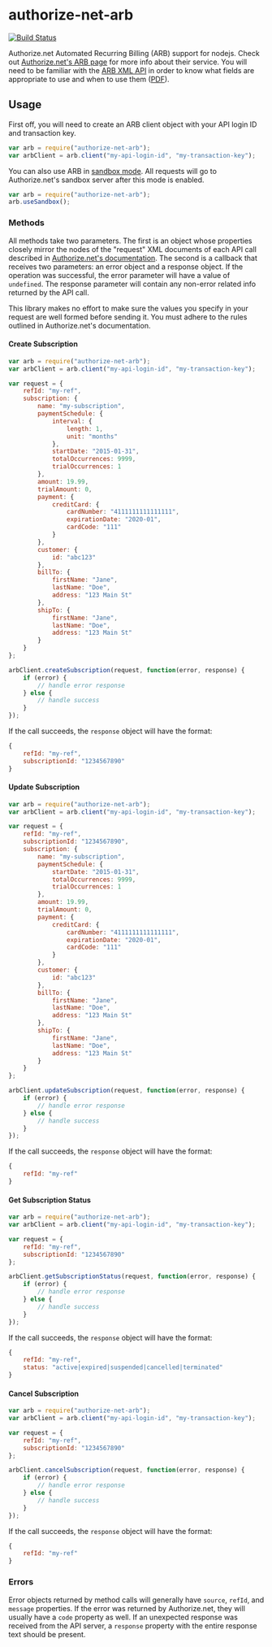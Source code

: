 # authorize-net-arb

[![Build Status](https://travis-ci.org/reywood/node-authorize-net-arb.svg?branch=master)](https://travis-ci.org/reywood/node-authorize-net-arb)

Authorize.net Automated Recurring Billing (ARB) support for nodejs. Check out [Authorize.net's ARB page](http://www.authorize.net/solutions/merchantsolutions/merchantservices/automatedrecurringbilling/) for more info about their service. You will need to be familiar with the [ARB XML API](http://developer.authorize.net/api/arb/) in order to know what fields are appropriate to use and when to use them ([PDF](http://www.authorize.net/support/ARB_guide.pdf)).

## Usage

First off, you will need to create an ARB client object with your API login ID and transaction key.

```javascript
var arb = require("authorize-net-arb");
var arbClient = arb.client("my-api-login-id", "my-transaction-key");
```

You can also use ARB in [sandbox mode](https://developer.authorize.net/sandbox/). All requests will go to Authorize.net's sandbox server after this mode is enabled.

```javascript
var arb = require("authorize-net-arb");
arb.useSandbox();
```

### Methods

All methods take two parameters. The first is an object whose properties closely mirror the nodes of the "request" XML documents of each API call described in [Authorize.net's documentation](http://www.authorize.net/support/ARB_guide.pdf). The second is a callback that receives two parameters: an error object and a response object. If the operation was successful, the error parameter will have a value of `undefined`. The response parameter will contain any non-error related info returned by the API call.

This library makes no effort to make sure the values you specify in your request are well formed before sending it. You must adhere to the rules outlined in Authorize.net's documentation.

#### Create Subscription

```javascript
var arb = require("authorize-net-arb");
var arbClient = arb.client("my-api-login-id", "my-transaction-key");

var request = {
    refId: "my-ref",
    subscription: {
        name: "my-subscription",
        paymentSchedule: {
            interval: {
                length: 1,
                unit: "months"
            },
            startDate: "2015-01-31",
            totalOccurrences: 9999,
            trialOccurrences: 1
        },
        amount: 19.99,
        trialAmount: 0,
        payment: {
            creditCard: {
                cardNumber: "4111111111111111",
                expirationDate: "2020-01",
                cardCode: "111"
            }
        },
        customer: {
            id: "abc123"
        },
        billTo: {
            firstName: "Jane",
            lastName: "Doe",
            address: "123 Main St"
        },
        shipTo: {
            firstName: "Jane",
            lastName: "Doe",
            address: "123 Main St"
        }
    }
};

arbClient.createSubscription(request, function(error, response) {
    if (error) {
        // handle error response
    } else {
        // handle success
    }
});
```

If the call succeeds, the `response` object will have the format:

```javascript
{
    refId: "my-ref",
    subscriptionId: "1234567890"
}
```


#### Update Subscription

```javascript
var arb = require("authorize-net-arb");
var arbClient = arb.client("my-api-login-id", "my-transaction-key");

var request = {
    refId: "my-ref",
    subscriptionId: "1234567890",
    subscription: {
        name: "my-subscription",
        paymentSchedule: {
            startDate: "2015-01-31",
            totalOccurrences: 9999,
            trialOccurrences: 1
        },
        amount: 19.99,
        trialAmount: 0,
        payment: {
            creditCard: {
                cardNumber: "4111111111111111",
                expirationDate: "2020-01",
                cardCode: "111"
            }
        },
        customer: {
            id: "abc123"
        },
        billTo: {
            firstName: "Jane",
            lastName: "Doe",
            address: "123 Main St"
        },
        shipTo: {
            firstName: "Jane",
            lastName: "Doe",
            address: "123 Main St"
        }
    }
};

arbClient.updateSubscription(request, function(error, response) {
    if (error) {
        // handle error response
    } else {
        // handle success
    }
});
```

If the call succeeds, the `response` object will have the format:

```javascript
{
    refId: "my-ref"
}
```


#### Get Subscription Status

```javascript
var arb = require("authorize-net-arb");
var arbClient = arb.client("my-api-login-id", "my-transaction-key");

var request = {
    refId: "my-ref",
    subscriptionId: "1234567890"
};

arbClient.getSubscriptionStatus(request, function(error, response) {
    if (error) {
        // handle error response
    } else {
        // handle success
    }
});
```

If the call succeeds, the `response` object will have the format:

```javascript
{
    refId: "my-ref",
    status: "active|expired|suspended|cancelled|terminated"
}
```


#### Cancel Subscription

```javascript
var arb = require("authorize-net-arb");
var arbClient = arb.client("my-api-login-id", "my-transaction-key");

var request = {
    refId: "my-ref",
    subscriptionId: "1234567890"
};

arbClient.cancelSubscription(request, function(error, response) {
    if (error) {
        // handle error response
    } else {
        // handle success
    }
});
```

If the call succeeds, the `response` object will have the format:

```javascript
{
    refId: "my-ref"
}
```


### Errors

Error objects returned by method calls will generally have `source`, `refId`, and `message` properties. If the error was returned by Authorize.net, they will usually have a `code` property as well. If an unexpected response was received from the API server, a `response` property with the entire response text should be present.
